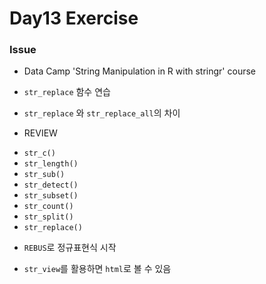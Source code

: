 # Day13 Exercise

### Issue

* Data Camp 'String Manipulation in R with stringr' course

* `str_replace` 함수 연습

 + `str_replace` 와 `str_replace_all`의 차이

* REVIEW

 + `str_c()`
 + `str_length()`
 + `str_sub()`
 + `str_detect()`
 + `str_subset()`
 + `str_count()`
 + `str_split()`
 + `str_replace()`

 
* `REBUS`로 정규표현식 시작

 + `str_view`를 활용하면 `html`로 볼 수 있음 


 